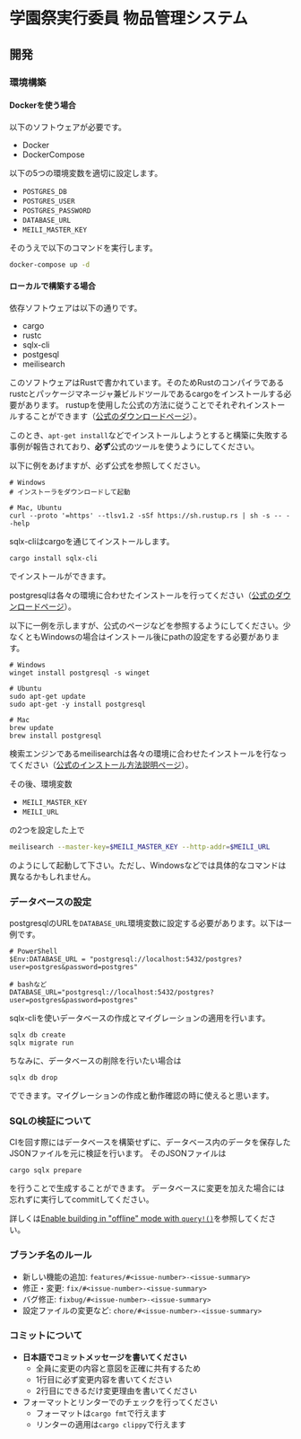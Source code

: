 # 学園祭実行委員 物品管理システム

## 開発

### 環境構築

#### Dockerを使う場合

以下のソフトウェアが必要です。

- Docker
- DockerCompose

以下の5つの環境変数を適切に設定します。

- `POSTGRES_DB`
- `POSTGRES_USER`
- `POSTGRES_PASSWORD`
- `DATABASE_URL`
- `MEILI_MASTER_KEY`

そのうえで以下のコマンドを実行します。

```sh
docker-compose up -d
```

#### ローカルで構築する場合

依存ソフトウェアは以下の通りです。

- cargo
- rustc
- sqlx-cli
- postgesql
- meilisearch

このソフトウェアはRustで書かれています。そのためRustのコンパイラであるrustcとパッケージマネージャ兼ビルドツールであるcargoをインストールする必要があります。
rustupを使用した公式の方法に従うことでそれぞれインストールすることができます（[公式のダウンロードページ](https://www.rust-lang.org/ja/tools/install)）。

このとき、`apt-get install`などでインストールしようとすると構築に失敗する事例が報告されており、**必ず**公式のツールを使うようにしてください。

以下に例をあげますが、必ず公式を参照してください。

```
# Windows
# インストーラをダウンロードして起動

# Mac, Ubuntu
curl --proto '=https' --tlsv1.2 -sSf https://sh.rustup.rs | sh -s -- --help
```


sqlx-cliはcargoを通じてインストールします。

```
cargo install sqlx-cli
```

でインストールができます。


postgresqlは各々の環境に合わせたインストールを行ってください（[公式のダウンロードページ](https://www.postgresql.org/download/)）。

以下に一例を示しますが、公式のページなどを参照するようにしてください。少なくともWindowsの場合はインストール後にpathの設定をする必要があります。

```
# Windows
winget install postgresql -s winget

# Ubuntu
sudo apt-get update
sudo apt-get -y install postgresql

# Mac
brew update
brew install postgresql
```

検索エンジンであるmeilisearchは各々の環境に合わせたインストールを行なってください（[公式のインストール方法説明ページ](https://www.meilisearch.com/docs/learn/getting_started/installation#installation)）。

その後、環境変数

- `MEILI_MASTER_KEY`
- `MEILI_URL`

の2つを設定した上で

```sh
meilisearch --master-key=$MEILI_MASTER_KEY --http-addr=$MEILI_URL
```

のようにして起動して下さい。ただし、Windowsなどでは具体的なコマンドは異なるかもしれません。


### データベースの設定

postgresqlのURLを`DATABASE_URL`環境変数に設定する必要があります。以下は一例です。

```
# PowerShell
$Env:DATABASE_URL = "postgresql://localhost:5432/postgres?user=postgres&password=postgres"

# bashなど
DATABASE_URL="postgresql://localhost:5432/postgres?user=postgres&password=postgres"
```

sqlx-cliを使いデータベースの作成とマイグレーションの適用を行います。

```
sqlx db create
sqlx migrate run
```

ちなみに、データベースの削除を行いたい場合は

```
sqlx db drop
```

でできます。マイグレーションの作成と動作確認の時に使えると思います。


### SQLの検証について

CIを回す際にはデータベースを構築せずに、データベース内のデータを保存したJSONファイルを元に検証を行います。
そのJSONファイルは

```
cargo sqlx prepare
```

を行うことで生成することができます。
データベースに変更を加えた場合には忘れずに実行してcommitしてください。

詳しくは[Enable building in "offline" mode with `query!()`](https://github.com/launchbadge/sqlx/blob/master/sqlx-cli/README.md#enable-building-in-offline-mode-with-query)を参照してください。

### ブランチ名のルール
- 新しい機能の追加: `features/#<issue-number>-<issue-summary>`
- 修正・変更: `fix/#<issue-number>-<issue-summary>`
- バグ修正: `fixbug/#<issue-number>-<issue-summary>`
- 設定ファイルの変更など: `chore/#<issue-number>-<issue-summary>`

### コミットについて
- **日本語でコミットメッセージを書いてください**
  - 全員に変更の内容と意図を正確に共有するため
  - 1行目に必ず変更内容を書いてください
  - 2行目にできるだけ変更理由を書いてください
- フォーマットとリンターでのチェックを行ってください
  - フォーマットは`cargo fmt`で行えます
  - リンターの適用は`cargo clippy`で行えます
